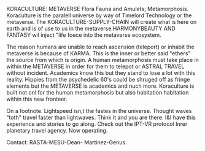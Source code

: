 KORACULTURE:
METAVERSE Flora Fauna and Amulets; Metamorphosis.
Koraculture is the paralell universe by way of Timelord Technology or the metaverse. The KORACULTURE-SUPPLY-CHAIN will create what is here on earth and is of use to us in the metaverse.HARMONYBEAUTY AND FANTASY wil inject "life foece into the metaverse ecosystem. 

The reason humans are unable to reach ascension (teleport) or inhabit the metaverse is because of KARMA. This is the inner or better said "ethers" the source from which is origin. A human metamorphosis must take place in within the METAVERSE in order for them to telepot or ASTRAL TRAVEL without incident. Academics know this but they stand to lose a lot with this reality. Hippies from the psychedelic 60's could be shruged off as fringe elements but the METAVERSE is academics and nuch more. Koraculture is built not onl for the human metamorphosis but also habitation habitation within this new fronteer.

On a footnote. Lightspeed isn,t the fastes in the universe. Thought waves "toth" travel faster than lightwaves. Think it and you are there. I&I have this experience and stories to go along. Check out the IPT-VR protocol Inrer planetary travel agency. Now operating.

Contact: RASTA-MESU-Dean- Martinez-Genus.
